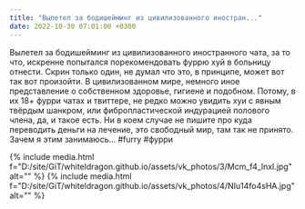 ```yaml
---
title: "Вылетел за бодишейминг из цивилизованного иностран..."
date: 2022-10-30 07:01:00 +0300
---
```


Вылетел за бодишейминг из цивилизованного иностранного чата, за то что, искренне попытался порекомендовать фуррю хуй в больницу отнести. Скрин только один, не думал что это, в принципе, может вот так вот произойти.
В цивилизованном мире, немного иное представление о собственном здоровье, гигиене и подобном. Потому, в их 18+ фурри чатах и твиттере, не редко можно увидить хуи с явным твёрдым шанкром, или фибропластической индурацией полового члена, да, и такое есть.
Ни в коем случае не пишите про куда переводить деньги на лечение, это свободный мир, там так не принято.
Зачем я этим занимаюсь...
#furry #фурри


{% include media.html f="D:/site/GiT/whiteldragon.github.io/assets/vk_photos/3/Mcm_f4_lnxI.jpg" alt="" %}
{% include media.html f="D:/site/GiT/whiteldragon.github.io/assets/vk_photos/4/NIu14fo4sHA.jpg" alt="" %}
